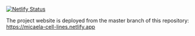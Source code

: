 [![Netlify Status](https://api.netlify.com/api/v1/badges/ab6b5005-0275-444f-80ff-ac6c27a0c275/deploy-status)](https://app.netlify.com/projects/micaela-cell-lines/deploys)

The project website is deployed from the master branch of this repository: https://micaela-cell-lines.netlify.app 
